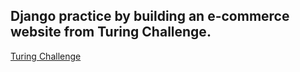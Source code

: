 ## Django practice by building an e-commerce website from Turing Challenge.

[Turing Challenge](https://docs.google.com/document/d/11QzT_CGleoj9-6liVgqctN90WRnkYtjL3BgM1wbx-_E/edit)
